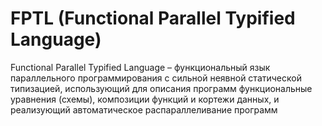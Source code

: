 # FPTL (Functional Parallel Typified Language)

Functional Parallel Typified Language – функциональный язык параллельного программирования с сильной неявной статической типизацией, использующий для описания программ функциональные уравнения (схемы), композиции функций и кортежи данных, и реализующий автоматическое распараллеливание программ 
